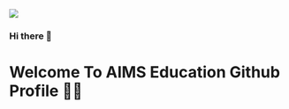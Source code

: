 <img src="https://www.aims-education.com/wp-content/uploads/2022/10/banner.png">


### Hi there 👋
# Welcome To AIMS Education Github Profile 🙌🙌 
<!--
**AIMS-Education123/AIMS-Education123** is a ✨ _special_ ✨ repository because its `README.md` (this file) appears on your GitHub profile.

Here are some ideas to get you started:

- 🔭 I’m currently working on ...
- 🌱 I’m currently learning ...
- 👯 I’m looking to collaborate on ...
- 🤔 I’m looking for help with ...
- 💬 Ask me about ...
- 📫 How to reach me: ...
- 😄 Pronouns: ...
- ⚡ Fun fact: ...
-->
